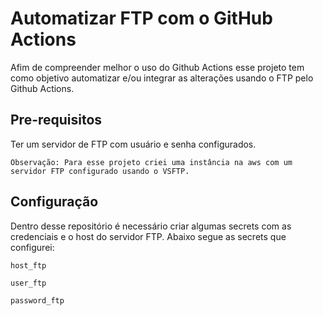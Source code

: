 # Automatizar FTP com o GitHub Actions
Afim de compreender melhor o uso do Github Actions esse projeto tem como objetivo automatizar e/ou integrar as alterações usando o FTP pelo Github Actions.

## Pre-requisitos
Ter um servidor de FTP com usuário e senha configurados.

```
Observação: Para esse projeto criei uma instância na aws com um servidor FTP configurado usando o VSFTP.
```

## Configuração
Dentro desse repositório é necessário criar algumas secrets com as credenciais e o host do servidor FTP.
Abaixo segue as secrets que configurei:

```
host_ftp
```

```
user_ftp
```

```
password_ftp
```
